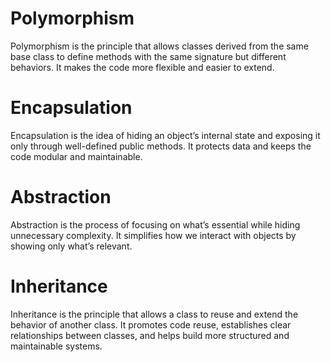 # Polymorphism
Polymorphism is the principle that allows classes derived from the same base class to define methods with the same signature but different behaviors.
It makes the code more flexible and easier to extend.

# Encapsulation

Encapsulation is the idea of hiding an object’s internal state and exposing it only through well-defined public methods.
It protects data and keeps the code modular and maintainable.

# Abstraction

Abstraction is the process of focusing on what’s essential while hiding unnecessary complexity.
It simplifies how we interact with objects by showing only what’s relevant.

# Inheritance

Inheritance is the principle that allows a class to reuse and extend the behavior of another class.
It promotes code reuse, establishes clear relationships between classes, and helps build more structured and maintainable systems.